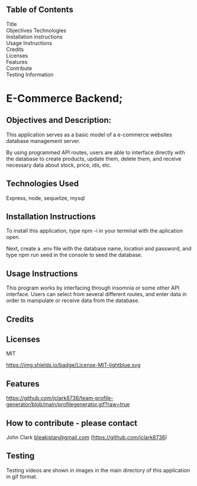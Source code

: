 ## Table of Contents
  Title  
  Objectives 
  Technologies  
  Installation instructions  
  Usage Instructions  
  Credits  
  Licenses  
  Features  
  Contribute  
  Testing Information  



  # E-Commerce Backend;
  ## Objectives and Description:

This application serves as a basic model of a e-commerce websites database management server.

By using programmed API routes, users are able to interface directly with the database to create products, update them, delete them, and receive necessary data about stock, price, ids, etc.
  

  ## Technologies Used

  Express, node, sequelize, mysql

  

  ## Installation Instructions
  To install this application, type npm -i in your terminal with the aplication open.

  Next, create a .env file with the database name, location and password, and type npm run seed in the console to seed the database.


  ## Usage Instructions
 This program works by interfacing through insomnia or some other API interface. Users can select from several different routes, and enter data in order to manipulate or receive data from the database.

  ## Credits
  

  ## Licenses
  MIT

  https://img.shields.io/badge/License-MIT-lightblue.svg

  ## Features
https://github.com/jclark8736/team-profile-generator/blob/main/profilegenerator.gif?raw=true

  ## How to contribute - please contact
  John Clark bleakistan@gmail.com (https://github.com/jclark8736)

  ## Testing
  Testing videos are shown in images in the main directory of this application in gif format.

  
